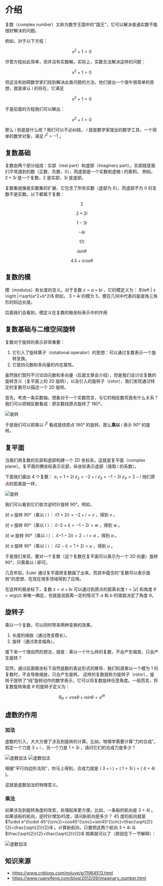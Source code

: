 # 介绍
复数（complex number）又称为数字王国中的“国王”，它可以解决普通实数不能很好解决的问题。

例如，对于以下方程：

$$x^2+1=0$$

尽管方程如此简单，但并没有实数解。实际上，实数无法解决这样的问题：

$$x^2+1=0$$

但这没有妨碍数学家们找到解决此类问题的方法，他们提出一个很牛很简单的思想，就是承认 $i$ 的存在，它满足

$$x^2+1=0$$

于是前面的方程我们可以解出：

$$x^2+1=0$$

那么 $i$ 到底是什么呢？我们可以不必纠结， $i$ 就是数学家提出的数学工具，一个简单的数学对象，满足 $i^2=-1$ 。

## 复数基础

复数由两个部分组成：实部（real part）和虚部（imaginary part）。实部就是我们平常遇到的数（正数、负数、0），而虚部是一个实数和虚根 $i$ 的乘积。
例如，$2+3i$ 是一个复数，$2$ 是实部，$3i$ 是虚部。

复数集就像是实数集的扩展，它包含了所有实数（虚部为 0）。而虚部不为 0 的复数不是实数。以下都属于复数：

$$2$$

$$2+2i$$

$$1−3i$$

$$−4i$$

$$17i$$

$$isinθ$$

$$4.5+icosθ$$

## 复数的模

模（modulus）有长度的含义。对于复数 $z=a+bi$ ，它的模定义为： $\left | z \right |=\sqrt{a^2+b^2}$ 例如， $3+4i$ 的模为 5，模在几何中代表的是直角三角形的斜边长度。

后面我们会看到，模定义在复数的极坐标表示中的作用

## 复数基础与二维空间旋转

复数对于旋转的表示非常重要：

1. 它引入了旋转算子（rotational operator）的思想：可以通过复数表示一个旋转变换。
2. 它是四元数和多向量的内在属性。

虽然我们暂时不讨论四元数和多向量（后面文章会介绍），但是我们会讨论复数的旋转含义（复平面上的 2D 旋转），以及引入的旋转子（rotor），我们发现通过特定的复数可以描述一个 2D 旋转。

首先，考虑一条实数轴，想象对于一个实数而言，与它的相反数究竟有什么关系？我们可以把相反数看成：原实数绕原点旋转了 180°。

![旋转](./img/%E5%A4%8D%E6%95%B001.png?raw=true)

于是我们可以把乘以 $i^2$ 看成是绕原点 180° 的旋转。那么**乘以** $i$ 表示 90° 的旋转。

## 复平面

当我们用复数的实部和虚部构建一个 2D 坐标系，这就是复平面（complex plane）。复平面的横坐标表示实部，纵坐标表示虚部（值取 $i$ 的系数）。

下面我们画出 4 个复数： $z_1=1+2i$ $z_2=-2+i$ $z_3=-1-2i$ $z_4=2-i$ 他们原点的距离是一样，

![旋转](./img/%E5%A4%8D%E6%95%B002.png?raw=true)

我们可以看到它们依次逆时针旋转 90°。例如，

对 $u$ 旋转 90°（乘以 $i$ ）： $i(1+2i)=-2+i=v$ ，得到 $v$ 。

对 $v$ 旋转 90°（乘以 $i$ ）： $i(-2+i)=-1-2i=w$ ，得到 $w$ 。

对 $w$ 旋转 90°（乘以 $i$ ）： $i(-1-2i)=2-i=a$ ，得到 $a$ 。

对 $a$ 旋转 90°（乘以 $i$ ）： $i(2-i)=1+2i=u$ ，得到 $u$ 。

于是我们发现，要对一个复数（这个复数在复平面可以表示为一个 2D 向量）旋转 90°，只需乘以 $i$ 即可。

几百年前，Euler 通过复平面把复数画了出来，而其中蕴含的“复数可以表示旋转”的思想，在现在很多领域得到了应用。

在这样的极坐标下，复数 $z=a+bi$ 可以通过到原点的距离长度 $r=\left|z \right|$ 和角度 $\theta=arg(z)$ 来唯一确定，也就是说距离一定的情况下 $a$ 和 $b$ 的值就决定了角度 $\theta$。
 
## 旋转子

乘以一个复数，可以同时带来两种变换的效果。

1. 长度的缩放（通过改变模长）。
2. 旋转（通过改变幅角）。

接下来一个很自然的想法，就是：乘以一个什么样的复数，不会产生缩放，只会产生旋转？

显然，通过前面极坐标下自然底数的表达形式的推导，我们知道乘以一个模为 1 的复数时，不会导致缩放，只会产生旋转。
这样的复数就称为旋转子（rotor），旋转子提供了“纯”旋转动作的数学表示，它可以将复数旋转任意角度。一般而言，将复数旋转角度 $θ$ 的旋转子定义为：

$$ R_\theta =cos\theta + isin\theta =e^{i\theta} $$

## 虚数的作用

### 加法

虚数的引入，大大方便了涉及到旋转的计算。比如，物理学需要计算"力的合成"。假定一个力是 3 + i ，另一个力是 1 + 3i ，请问它们的合成力是多少？

![虚数加法](./img/%E8%99%9A%E6%95%B005.png?raw=true)
![虚数加法](./img/%E8%99%9A%E6%95%B006.png?raw=true)

根据"平行四边形法则"，你马上得到，合成力就是 ( 3 + i ) + ( 1 + 3i ) = ( 4 + 4i )。

这就是虚数加法的物理意义。

### 乘法

如果涉及到旋转角度的改变，处理起来更方便。比如，一条船的航向是 3 + 4i 。如果该船的航向，逆时针增加45度，请问新航向是多少？
45 度的航向就是 $1\cdot e^{i\cdot 45^{\circ}}=cos45^{\circ}+isin45^{\circ}=\frac{\sqrt{2}}{2}+\frac{\sqrt{2}}{2}i$ 。计算新航向，只要把这两个航向 $3 + 4i$ 与 $\frac{\sqrt{2}}{2}+\frac{\sqrt{2}}{2}i$ 相乘就可以了（原因在下一节解释）：

![虚数加法](./img/%E8%99%9A%E6%95%B007.png?raw=true)

## 知识来源

* https://www.cnblogs.com/noluye/p/11964513.html
* https://www.ruanyifeng.com/blog/2012/09/imaginary_number.html
